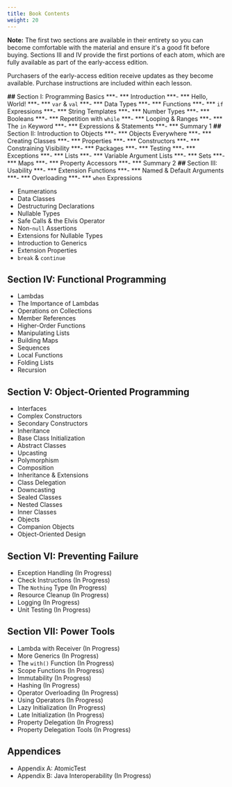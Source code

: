 ```yaml
---
title: Book Contents
weight: 20
---
```


**Note:** The first two sections are available in their entirety so you can
become comfortable with the material and ensure it's a good fit before buying.
Sections III and IV provide the first portions of each atom, which are fully
available as part of the early-access edition.

Purchasers of the early-access edition receive updates as they become
available. Purchase instructions are included within each lesson.

***##***  Section I: Programming Basics 
***- ***  Introduction 
***- ***  Hello, World! 
***- ***  `var` & `val` 
***- ***  Data Types 
***- ***  Functions 
***- ***  `if` Expressions 
***- ***  String Templates 
***- ***  Number Types 
***- ***  Booleans 
***- ***  Repetition with `while` 
***- ***  Looping & Ranges 
***- ***  The `in` Keyword 
***- ***  Expressions & Statements 
***- ***  Summary 1 
***##***  Section II: Introduction to Objects 
***- ***  Objects Everywhere 
***- ***  Creating Classes 
***- ***  Properties 
***- ***  Constructors 
***- ***  Constraining Visibility 
***- ***  Packages 
***- ***  Testing 
***- ***  Exceptions 
***- ***  Lists 
***- ***  Variable Argument Lists 
***- ***  Sets 
***- ***  Maps 
***- ***  Property Accessors 
***- ***  Summary 2 
***##***  Section III: Usability 
***- ***  Extension Functions 
***- ***  Named & Default Arguments 
***- ***  Overloading 
***- ***  `when` Expressions 
-   Enumerations 
-   Data Classes 
-   Destructuring Declarations 
-   Nullable Types 
-   Safe Calls & the Elvis Operator 
-   Non-`null` Assertions 
-   Extensions for Nullable Types 
-   Introduction to Generics 
-   Extension Properties 
-   `break` & `continue` 
##  Section IV: Functional Programming 
-   Lambdas 
-   The Importance of Lambdas 
-   Operations on Collections 
-   Member References 
-   Higher-Order Functions 
-   Manipulating Lists 
-   Building Maps 
-   Sequences 
-   Local Functions 
-   Folding Lists 
-   Recursion 
##  Section V: Object-Oriented Programming 
-   Interfaces 
-   Complex Constructors 
-   Secondary Constructors 
-   Inheritance 
-   Base Class Initialization 
-   Abstract Classes 
-   Upcasting 
-   Polymorphism 
-   Composition 
-   Inheritance & Extensions 
-   Class Delegation 
-   Downcasting 
-   Sealed Classes 
-   Nested Classes 
-   Inner Classes 
-   Objects 
-   Companion Objects 
-   Object-Oriented Design 
##  Section VI: Preventing Failure 
-   Exception Handling  (In Progress)
-   Check Instructions  (In Progress)
-   The `Nothing` Type  (In Progress)
-   Resource Cleanup  (In Progress)
-   Logging  (In Progress)
-   Unit Testing  (In Progress)
##  Section VII: Power Tools 
-   Lambda with Receiver  (In Progress)
-   More Generics  (In Progress)
-   The `with()` Function  (In Progress)
-   Scope Functions  (In Progress)
-   Immutability  (In Progress)
-   Hashing  (In Progress)
-   Operator Overloading  (In Progress)
-   Using Operators  (In Progress)
-   Lazy Initialization  (In Progress)
-   Late Initialization  (In Progress)
-   Property Delegation  (In Progress)
-   Property Delegation Tools  (In Progress)
##  Appendices 
-   Appendix A: AtomicTest 
-   Appendix B: Java Interoperability  (In Progress)
